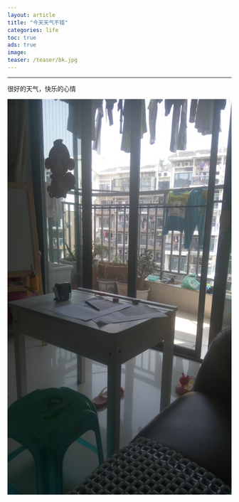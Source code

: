 ```yaml
---
layout: article
title: "今天天气不错"
categories: life
toc: true
ads: true
image:
teaser: /teaser/bk.jpg
---
```


---

很好的天气，快乐的心情

![df](https://github.com/storage201602/storage201602/blob/master/chenyifan2016/_posts/life/2016-08-08-1530life.md/1470641412186-1242328426.jpg?raw=true)

